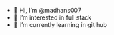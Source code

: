 - 👋 Hi, I’m @madhans007
- 👀 I’m interested in full stack
- 🌱 I’m currently learning in git hub


<!---
madhans007/madhans007 is a ✨ special ✨ repository because its `README.md` (this file) appears on your GitHub profile.
You can click the Preview link to take a look at your changes.
--->
